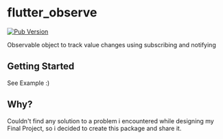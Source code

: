 # flutter_observe

[![Pub Version](https://img.shields.io/pub/v/flutter_observe)](https://pub.dev/packages/flutter_observe)

Observable object to track value changes using subscribing and notifying

## Getting Started
See Example :)

## Why?
Couldn't find any solution to a problem i encountered while designing my Final Project,
so i decided to create this package and share it.
